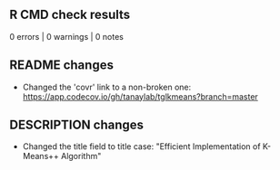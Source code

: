 ## R CMD check results

0 errors | 0 warnings | 0 notes

## README changes

* Changed the 'covr' link to a non-broken one: https://app.codecov.io/gh/tanaylab/tglkmeans?branch=master

## DESCRIPTION changes

* Changed the title field to title case: "Efficient Implementation of K-Means++ Algorithm"

